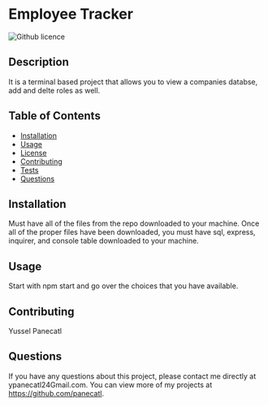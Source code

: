 # Employee Tracker
  ![Github licence](http://img.shields.io/badge/icense-MIT-blue.svg)

  ## Description 
  It is a terminal based project that allows you to view a companies databse, add and delte roles as well.

  ## Table of Contents
  * [Installation](#installation)
  * [Usage](#usage)
  * [License](#license)
  * [Contributing](#contributing)
  * [Tests](#tests)
  * [Questions](#questions)
  
  ## Installation
  Must have all of the files from the repo downloaded to your machine. Once all of the proper files have been downloaded, you must have sql, express, inquirer, and console table downloaded to your machine.

  ## Usage 
  Start with npm start and go over the choices that you have available.

  ## Contributing
  Yussel Panecatl
  ## Questions
  If you have any questions about this project, please contact me directly at ypanecatl24Gmail.com. You can view more of my projects at https://github.com/panecatl. 
